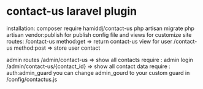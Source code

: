 # contact-us laravel plugin
installation:
  composer require hamiddj/contact-us
  php artisan migrate
  php artisan vendor:publish for publish config file and views for customize
  site routes:
  /contact-us  method:get => return contact-us view for user
  /contact-us  method:post => store user contact

  admin routes
  /admin/contact-us => show all contacts   require : admin login
  /admin/contact-us/{contact_id} => show all contact data
  require : auth:admin_guard
   you can change admin_gourd to your custom guard in /config/contactus.js 
  
  
